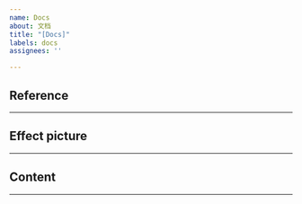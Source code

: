 ```yaml
---
name: Docs
about: 文档
title: "[Docs]"
labels: docs
assignees: ''

---
```


## Reference


---

## Effect picture


---

## Content


---
